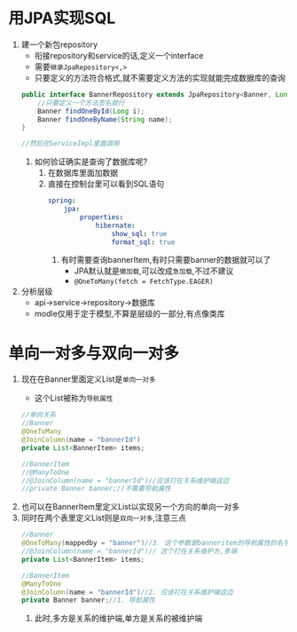 # 用JPA实现SQL
1. 建一个新包repository
    - 衔接repository和service的话,定义一个interface
    - 需要`继承JpaRepository<,>`
    - 只要定义的方法符合格式,就不需要定义方法的实现就能完成数据库的查询
    ```java
    public interface BannerRepository extends JpaRepository<Banner, Long> {
        //只要定义一个方法签名就行
        Banner findOneById(Long i);
        Banner findOneByName(String name);
    }

    //然后在ServiceImpl里面调用
    ```
    1. 如何验证确实是查询了数据库呢?
        1. 在数据库里面加数据
        2. 直接在控制台里可以看到SQL语句
            ```yml
            spring:
                jpa:
                    properties:
                        hibernate:
                            show_sql: true
                            format_sql: true
            ```
            1. 有时需要查询bannerItem,有时只需要banner的数据就可以了
                - JPA默认就是`懒加载`,可以改成`急加载`,不过不建议
                - `@OneToMany(fetch = FetchType.EAGER) `
2. 分析层级
    - api->service->repository->数据库
    - modle仅用于定于模型,不算是层级的一部分,有点像类库

# 单向一对多与双向一对多
1. 现在在Banner里面定义List<BannerItem>是`单向一对多`
    - 这个List被称为`导航属性`
    ```java
    //单向关系
    //Banner
    @OneToMany
    @JoinColumn(name = "bannerId")
    private List<BannerItem> items;

    //BannerItem
    //@ManyToOne
    //@JoinColumn(name = "bannerId")//应该打在关系维护端这边
    //private Banner banner;//不需要导航属性
    ```
2. 也可以在BannerItem里定义List<Banner>以实现另一个方向的单向一对多
3. 同时在两个表里定义List则是`双向一对多`,注意三点
    ```java
    //Banner
    @OneToMany(mappedby = "banner")//3. 这个参数是banneritem的导航属性的名字
    //@JoinColumn(name = "bannerId")// 这个打在关系维护方,多端
    private List<BannerItem> items;

    //BannerItem
    @ManyToOne
    @JoinColumn(name = "bannerId")//2. 应该打在关系维护端这边
    private Banner banner;//1. 导航属性
    ```
    1. 此时,多方是关系的维护端,单方是关系的被维护端